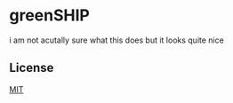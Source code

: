 # greenSHIP

i am not acutally sure what this does but it looks quite nice


## License

[MIT](https://choosealicense.com/licenses/mit/)